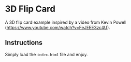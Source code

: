 # 3D Flip Card
A 3D flip card example inspired by a video from Kevin Powell (https://www.youtube.com/watch?v=FeJEEE3zc4U).

## Instructions

Simply load the `index.html` file and enjoy.
